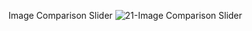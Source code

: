 Image Comparison Slider
![21-Image Comparison Slider](https://github.com/rabiaztoprak/JAVASCRIPT-PROJECTS/assets/80384765/b1e7a0d9-14a8-4382-8687-58a2d0add63b)
